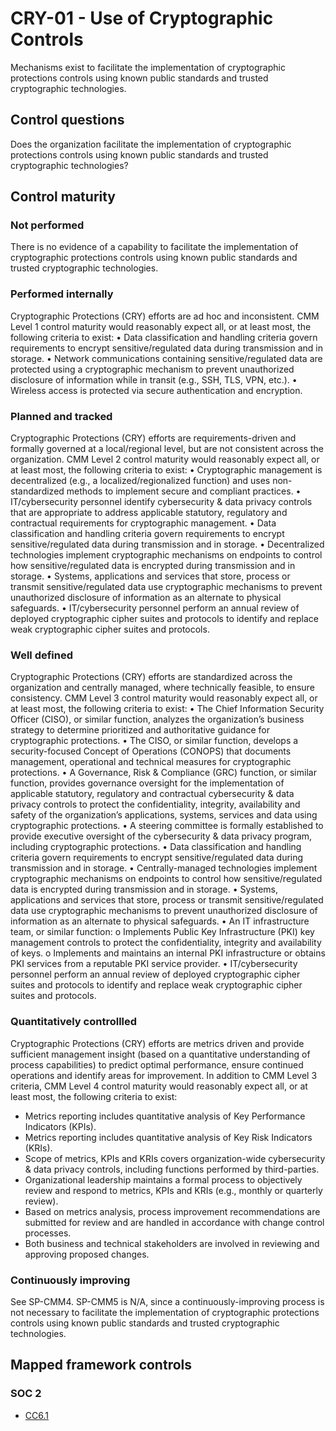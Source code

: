 # CRY-01 - Use of Cryptographic Controls
Mechanisms exist to facilitate the implementation of cryptographic protections controls using known public standards and trusted cryptographic technologies.
## Control questions
Does the organization facilitate the implementation of cryptographic protections controls using known public standards and trusted cryptographic technologies?
## Control maturity
### Not performed
There is no evidence of a capability to facilitate the implementation of cryptographic protections controls using known public standards and trusted cryptographic technologies.
### Performed internally
Cryptographic Protections (CRY) efforts are ad hoc and inconsistent. CMM Level 1 control maturity would reasonably expect all, or at least most, the following criteria to exist:
•	Data classification and handling criteria govern requirements to encrypt sensitive/regulated data during transmission and in storage.
•	Network communications containing sensitive/regulated data are protected using a cryptographic mechanism to prevent unauthorized disclosure of information while in transit (e.g., SSH, TLS, VPN, etc.). 
•	Wireless access is protected via secure authentication and encryption.
### Planned and tracked
Cryptographic Protections (CRY) efforts are requirements-driven and formally governed at a local/regional level, but are not consistent across the organization. CMM Level 2 control maturity would reasonably expect all, or at least most, the following criteria to exist:
•	Cryptographic management is decentralized (e.g., a localized/regionalized function) and uses non-standardized methods to implement secure and compliant practices.
•	IT/cybersecurity personnel identify cybersecurity & data privacy controls that are appropriate to address applicable statutory, regulatory and contractual requirements for cryptographic management.
•	Data classification and handling criteria govern requirements to encrypt sensitive/regulated data during transmission and in storage.
•	Decentralized technologies implement cryptographic mechanisms on endpoints to control how sensitive/regulated data is encrypted during transmission and in storage.
•	Systems, applications and services that store, process or transmit sensitive/regulated data use cryptographic mechanisms to prevent unauthorized disclosure of information as an alternate to physical safeguards.
•	IT/cybersecurity personnel perform an annual review of deployed cryptographic cipher suites and protocols to identify and replace weak cryptographic cipher suites and protocols.
### Well defined
Cryptographic Protections (CRY) efforts are standardized across the organization and centrally managed, where technically feasible, to ensure consistency. CMM Level 3 control maturity would reasonably expect all, or at least most, the following criteria to exist:
•	The Chief Information Security Officer (CISO), or similar function, analyzes the organization’s business strategy to determine prioritized and authoritative guidance for cryptographic protections.
•	The CISO, or similar function, develops a security-focused Concept of Operations (CONOPS) that documents management, operational and technical measures for cryptographic protections.
•	A Governance, Risk & Compliance (GRC) function, or similar function, provides governance oversight for the implementation of applicable statutory, regulatory and contractual cybersecurity & data privacy controls to protect the confidentiality, integrity, availability and safety of the organization’s applications, systems, services and data using cryptographic protections.
•	A steering committee is formally established to provide executive oversight of the cybersecurity & data privacy program, including cryptographic protections. 
•	Data classification and handling criteria govern requirements to encrypt sensitive/regulated data during transmission and in storage.
•	Centrally-managed technologies implement cryptographic mechanisms on endpoints to control how sensitive/regulated data is encrypted during transmission and in storage.
•	Systems, applications and services that store, process or transmit sensitive/regulated data use cryptographic mechanisms to prevent unauthorized disclosure of information as an alternate to physical safeguards.
•	An IT infrastructure team, or similar function:
o	Implements Public Key Infrastructure (PKI) key management controls to protect the confidentiality, integrity and availability of keys.
o	Implements and maintains an internal PKI infrastructure or obtains PKI services from a reputable PKI service provider. 
•	IT/cybersecurity personnel perform an annual review of deployed cryptographic cipher suites and protocols to identify and replace weak cryptographic cipher suites and protocols.
### Quantitatively controllled
Cryptographic Protections (CRY) efforts are metrics driven and provide sufficient management insight (based on a quantitative understanding of process capabilities) to predict optimal performance, ensure continued operations and identify areas for improvement. In addition to CMM Level 3 criteria, CMM Level 4 control maturity would reasonably expect all, or at least most, the following criteria to exist:
- 	Metrics reporting includes quantitative analysis of Key Performance Indicators (KPIs).
- 	Metrics reporting includes quantitative analysis of Key Risk Indicators (KRIs).
- 	Scope of metrics, KPIs and KRIs covers organization-wide cybersecurity & data privacy controls, including functions performed by third-parties.
- 	Organizational leadership maintains a formal process to objectively review and respond to metrics, KPIs and KRIs (e.g., monthly or quarterly review).
- 	Based on metrics analysis, process improvement recommendations are submitted for review and are handled in accordance with change control processes.
- 	Both business and technical stakeholders are involved in reviewing and approving proposed changes.
### Continuously improving
See SP-CMM4. SP-CMM5 is N/A, since a continuously-improving process is not necessary to facilitate the implementation of cryptographic protections controls using known public standards and trusted cryptographic technologies.
## Mapped framework controls
### SOC 2
- [CC6.1](../soc2/cc61.md)